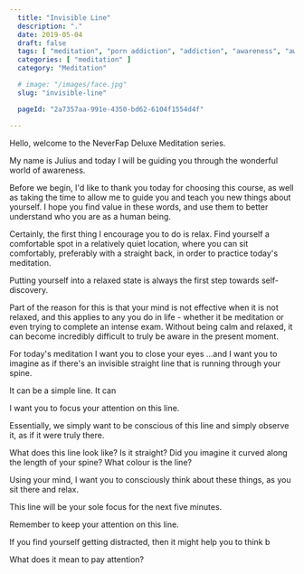 ```yaml
---
  title: "Invisible Line"
  description: "."
  date: 2019-05-04
  draft: false
  tags: [ "meditation", "porn addiction", "addiction", "awareness", "awareness exercises", "perspective", "nofap", "neverfap", "neverfap deluxe" ]
  categories: [ "meditation" ]
  category: "Meditation"

  # image: "/images/face.jpg"
  slug: "invisible-line"

  pageId: "2a7357aa-991e-4350-bd62-6104f1554d4f"

---
```


Hello, welcome to the NeverFap Deluxe Meditation series.

My name is Julius and today I will be guiding you through the wonderful world of awareness.

Before we begin, I'd like to thank you today for choosing this course, as well as taking the time to allow me to guide you and teach you new things about yourself. I hope you find value in these words, and use them to better understand who you are as a human being.

Certainly, the first thing I encourage you to do is relax. Find yourself a comfortable spot in a relatively quiet location, where you can sit comfortably, preferably with a straight back, in order to practice today's meditation.

Putting yourself into a relaxed state is always the first step towards self-discovery.

Part of the reason for this is that your mind is not effective when it is not relaxed, and this applies to any you do in life - whether it be meditation or even trying to complete an intense exam. Without being calm and relaxed, it can become incredibly difficult to truly be aware in the present moment.

For today's meditation I want you to close your eyes ...and I want you to imagine as if there's an invisible straight line that is running through your spine.

It can be a simple line. It can

I want you to focus your attention on this line.

Essentially, we simply want to be conscious of this line and simply observe it, as if it were truly there.

What does this line look like? Is it straight? Did you imagine it curved along the length of your spine? What colour is the line?

Using your mind, I want you to consciously think about these things, as you sit there and relax.

This line will be your sole focus for the next five minutes.

Remember to keep your attention on this line.

If you find yourself getting distracted, then it might help you to think b



What does it mean to pay attention?

